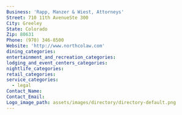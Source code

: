 ```yaml
---
Business: 'Rapp, Manzer & Wiest, Attorneys'
Street: 710 11th AvenueSte 300
City: Greeley
State: Colorado
Zip: 80631
Phone: (970) 346-8500
Website: 'http://www.northcolaw.com'
dining_categories:
entertainment_and_recreation_categories:
lodging_and_event_centers_categories:
nightlife_categories:
retail_categories:
service_categories:
  - legal
Contact_Name:
Contact_Email:
Logo_image_path: assets/images/directory/directory-default.png
---
```



